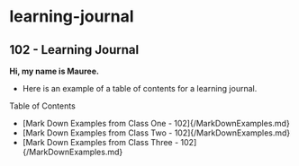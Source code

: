 # learning-journal

## 102 - Learning Journal

**Hi, my name is Mauree.**


- Here is an example of a table of contents for a learning journal.

Table of Contents
- [Mark Down Examples from Class One - 102]{/MarkDownExamples.md}
- [Mark Down Examples from Class Two - 102]{/MarkDownExamples.md}
- [Mark Down Examples from Class Three - 102]{/MarkDownExamples.md}
